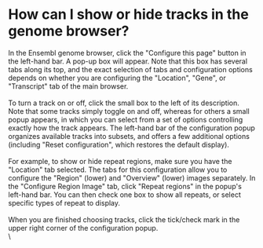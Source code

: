 # How can I show or hide tracks in the genome browser?
<!-- pombase_categories: Datasets,Genome Browser -->

In the Ensembl genome browser, click the "Configure this page" button in
the left-hand bar. A pop-up box will appear. Note that this box has
several tabs along its top, and the exact selection of tabs and
configuration options depends on whether you are configuring the
"Location", "Gene", or "Transcript" tab of the main browser.\
\
To turn a track on or off, click the small box to the left of its
description. Note that some tracks simply toggle on and off, whereas for
others a small popup appears, in which you can select from a set of
options controlling exactly how the track appears. The left-hand bar of
the configuration popup organizes available tracks into subsets, and
offers a few additional options (including "Reset configuration", which
restores the default display).\
\
For example, to show or hide repeat regions, make sure you have the
"Location" tab selected. The tabs for this configuration allow you to
configure the "Region" (lower) and "Overview" (lower) images separately.
In the "Configure Region Image" tab, click "Repeat regions" in the
popup's left-hand bar. You can then check one box to show all repeats,
or select specific types of repeat to display.\
\
When you are finished choosing tracks, click the tick/check mark in the
upper right corner of the configuration popup.\
\


